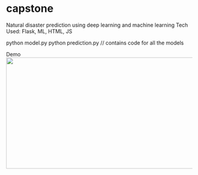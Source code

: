 # capstone
Natural disaster prediction using deep learning and machine learning 
Tech Used: Flask, ML, HTML, JS

python model.py
python prediction.py // contains code for all the models

Demo
[<img src="https://img.youtube.com/vi/Gad5vz1Pkcc/hqdefault.jpg" width="600" height="300"
/>](https://www.youtube.com/embed/Gad5vz1Pkcc)

